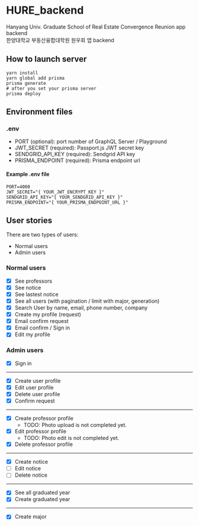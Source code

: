 # HURE_backend

Hanyang Univ. Graduate School of Real Estate Convergence Reunion app backend  
한양대학교 부동산융합대학원 원우회 앱 backend

## How to launch server

```shell
yarn install
yarn global add prisma
prisma generate
# after you set your prisma server
prisma deploy
```

## Environment files

### .env

- PORT (optional): port number of GraphQL Server / Playground
- JWT_SECRET (required): Passport.js JWT secret key
- SENDGRID_API_KEY (required): Sendgrid API key
- PRISMA_ENDPOINT (required): Prisma endpoint url

#### Example .env file

```text
PORT=4000
JWT_SECRET="{ YOUR_JWT_ENCRYPT_KEY }"
SENDGRID_API_KEY="{ YOUR_SENDGRID_API_KEY }"
PRISMA_ENDPOINT="{ YOUR_PRISMA_ENDPOINT_URL }"
```

## User stories

There are two types of users:

- Normal users
- Admin users

### Normal users

- [x] See professors
- [x] See notice
- [x] See lastest notice
- [x] See all users (with pagination / limit with major, generation)
- [x] Search User by name, email, phone number, company
- [x] Create my profile (request)
- [x] Email confirm request
- [x] Email confirm / Sign in
- [x] Edit my profile

### Admin users

- [x] Sign in

---

- [x] Create user profile
- [x] Edit user profile
- [x] Delete user profile
- [x] Confirm request

---

- [x] Create professor profile
  - TODO: Photo upload is not completed yet.
- [x] Edit professor profile
  - TODO: Photo edit is not completed yet.
- [x] Delete professor profile

---

- [x] Create notice
- [ ] Edit notice
- [ ] Delete notice

---

- [x] See all graduated year
- [x] Create graduated year

---

- [x] Create major
